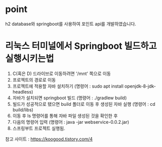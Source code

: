 # point
 h2 database와 springboot를 사용하여 포인트 api를 개발하였습니다.

# 리눅스 터미널에서 Springboot 빌드하고 실행시키는법
1. C(혹은 D) 드라이브로 이동하려면 '/mnt' 쪽으로 이동
2. 프로젝트의 경로로 이동
3. 프로젝트에 적용할 자바 설치하기 (명령어 : sudo apt install openjdk-8-jdk-headless)
4. 자바가 설치되면 springboot 빌드 (명령어 : ./gradlew build)
5. 빌드가 성공적으로 됐으면 build 폴더로 이동 후 생성된 자바 실행 (명령어 : cd build/libs)
6. 이동 후 ls 명령어를 통해 자바 파일 생성된 것을 확인한 후
7. 다음의 명령어 입력 (명령어 : java -jar webservice-0.0.2.jar)
8. 스프링부트 프로젝트 실행됨.

참고 사이트 : https://koogood.tistory.com/4
